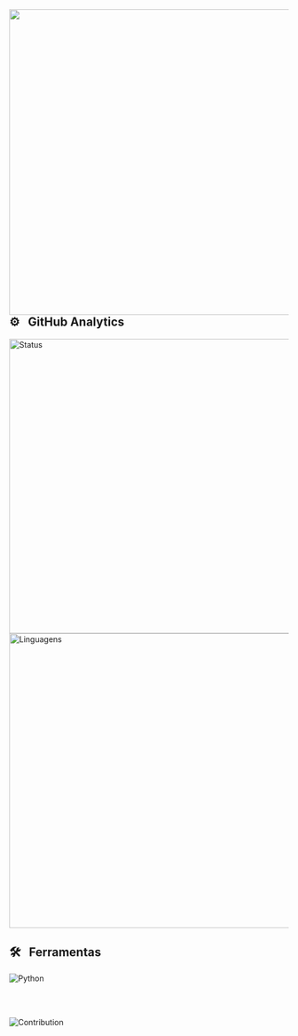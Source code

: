 ##

<img align="right" height="550em" src="https://i.imgur.com/GG9Bz1M.gif"/>

## ⚙️ &nbsp;      GitHub Analytics

<p align="left">
<img width="530em" src="https://github-readme-stats.vercel.app/api?username=LucasMendes0&show_icons=true&theme=github_dark" alt="Status"/>
<img width="530em" src="https://github-readme-stats.vercel.app/api/top-langs/?username=LucasMendes0&layout=compact&theme=github_dark" alt="Linguagens"/>
</p>

## 🛠 &nbsp;      Ferramentas

![Python](https://img.shields.io/badge/Python-3776AB?style=for-the-badge&logo=python&logoColor=white)&nbsp;

<br><br>


![Contribution](https://activity-graph.herokuapp.com/graph?username=LucasMendes0&theme=github-dark&hide_border=true&area=true)
